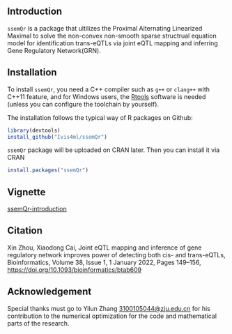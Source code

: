 ## Introduction

`ssemQr` is a package that ultilizes the Proximal Alternating Linearized Maximal to solve the
non-convex non-smooth sparse structrual equation model for identification trans-eQTLs via joint eQTL mapping and
inferring Gene Regulatory Network(GRN).

## Installation

To install `ssemQr`, you need a C++ compiler such as `g++` or `clang++` with C++11 feature,
and for Windows users, the [Rtools](https://cran.r-project.org/bin/windows/Rtools/index.html)
software is needed (unless you can configure the toolchain by yourself).

The installation follows the typical way of R packages on Github:

  ```r
library(devtools)
install_github("Ivis4ml/ssemQr")
```

`ssemQr` package will be uploaded on CRAN later. Then you can install it via CRAN

```r
install.packages("ssemQr")
```

## Vignette
[ssemQr-introduction](https://github.com/Ivis4ml/ssemQr/blob/master/inst/doc/ssemQr.pdf)


## Citation
Xin Zhou, Xiaodong Cai, Joint eQTL mapping and inference of gene regulatory network improves power of detecting both cis- and trans-eQTLs, Bioinformatics, Volume 38, Issue 1, 1 January 2022, Pages 149–156, https://doi.org/10.1093/bioinformatics/btab609


## Acknowledgement
Special thanks must go to Yilun Zhang <3100105044@zju.edu.cn> for his contribution to the numerical optimization for the code and mathematical parts of the research.